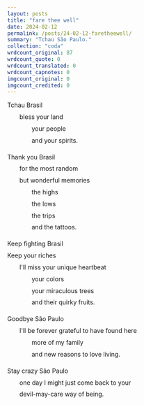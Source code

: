 ```yaml
---
layout: posts
title: "fare thee well"
date: 2024-02-12
permalink: /posts/24-02-12-faretheewell/
summary: "Tchau São Paulo."
collection: "coda"
wrdcount_original: 87
wrdcount_quote: 0
wrdcount_translated: 0
wrdcount_capnotes: 0
imgcount_original: 0
imgcount_credited: 0
---
```

<span style="display: block; text-indent: 0; margin-bottom: 0.7em;">Tchau Brasil</span>
<span style="display: block; text-indent: 2em; margin-bottom: 0.7em;">bless your land</span>
<span style="display: block; text-indent: 4em; margin-bottom: 0.7em;">your people</span>
<span style="display: block; text-indent: 4em; margin-bottom: 1.5em;">and your spirits.</span>
<span style="display: block; text-indent: 0; margin-bottom: 0.7em;">Thank you Brasil</span>
<span style="display: block; text-indent: 2em; margin-bottom: 0.7em;">for the most random</span>
<span style="display: block; text-indent: 2em; margin-bottom: 0.7em;">but wonderful memories</span>
<span style="display: block; text-indent: 4em; margin-bottom: 0.7em;">the highs</span>
<span style="display: block; text-indent: 4em; margin-bottom: 0.7em;">the lows</span>
<span style="display: block; text-indent: 4em; margin-bottom: 0.7em;">the trips</span>
<span style="display: block; text-indent: 4em; margin-bottom: 1.5em;">and the tattoos.</span>
<span style="display: block; text-indent: 0; margin-bottom: 0.7em;">Keep fighting Brasil</span>
<span style="display: block; text-indent: 0; margin-bottom: 0.7em;">Keep your riches</span>
<span style="display: block; text-indent: 2em; margin-bottom: 0.7em;">I'll miss your unique heartbeat</span>
<span style="display: block; text-indent: 4em; margin-bottom: 0.7em;">your colors</span>
<span style="display: block; text-indent: 4em; margin-bottom: 0.7em;">your miraculous trees</span>
<span style="display: block; text-indent: 4em; margin-bottom: 1.5em;">and their quirky fruits.</span>
<span style="display: block; text-indent: 0; margin-bottom: 0.7em;">Goodbye São Paulo</span>
<span style="display: block; text-indent: 2em; margin-bottom: 0.7em;">I'll be forever grateful to have found here</span>
<span style="display: block; text-indent: 4em; margin-bottom: 0.7em;">more of my family</span>
<span style="display: block; text-indent: 4em; margin-bottom: 1.5em;">and new reasons to love living.</span>
<span style="display: block; text-indent: 0; margin-bottom: 0.7em;">Stay crazy São Paulo</span>
<span style="display: block; text-indent: 2em; margin-bottom: 0.7em;">one day I might just come back to your</span>
<span style="display: block; text-indent: 2em; margin-bottom: 0.7em;">devil-may-care way of being.</span>

